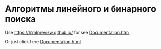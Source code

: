 # Алгоритмы линейного и бинарного поиска
Use https://htmlpreview.github.io/ for see [Documentation.html](target/dokka/index.html)


Or just click here [Documentation.html](https://pafffnutiy.github.io/Programming_methods_Lab2_var7/target/dokka/index.html)